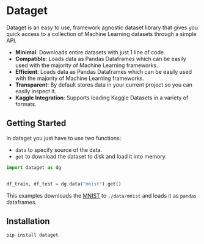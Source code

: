 # Dataget

Dataget is an easy to use, framework agnostic dataset library that gives you quick access to a collection of Machine Learning datasets through a simple API.

* **Minimal**: Downloads entire datasets with just 1 line of code.
* **Compatible**: Loads data as Pandas Dataframes which can be easily used with the majority of Machine Learning frameworks.
* **Efficient**: Loads data as Pandas Dataframes which can be easily used with the majority of Machine Learning frameworks.
* **Transparent**: By default stores data in your current project so you can easily inspect it.
* **Kaggle Integration**: Supports loading Kaggle Datasets in a variety of formats.

## Getting Started

In dataget you just have to use two functions:

* `data` to specify source of the data.
* `get` to download the dataset to disk and load it into memory.

```python
import dataget as dg


df_train, df_test = dg.data("mnist").get()
```
This examples downloads the [MNIST](http://yann.lecun.com/exdb/mnist/) to `./data/mnist` and loads it as `pandas` dataframes.



## Installation

```bash
pip install dataget
```